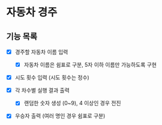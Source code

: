 # 자동차 경주

## 기능 목록

- [X] 경주할 자동차 이름 입력
  - [X] 자동차 이름은 쉼표로 구분, 5자 이하 이름만 가능하도록 구현
  

- [X] 시도 횟수 입력 (시도 횟수는 정수)


- [X] 각 차수별 실행 결과 출력
  - [X] 랜덤한 숫자 생성 (0~9), 4 이상인 경우 전진


- [X] 우승자 출력 (여러 명인 경우 쉼표로 구분)